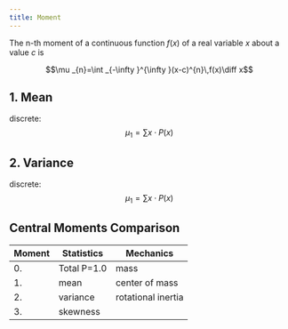 ```yaml
---
title: Moment
---
```


The n-th moment of a continuous function $f(x)$ of a real variable $x$ about a value $c$ is

$$\mu _{n}=\int _{-\infty }^{\infty }(x-c)^{n}\,f(x)\diff x$$



## 1. Mean

discrete:
$$\mu_1 =\sum x \cdot P(x)$$


## 2. Variance

discrete:
$$\mu_1 =\sum x \cdot P(x)$$



## Central Moments Comparison
| Moment | Statistics | Mechanics |
|----|----|----|
| 0. | Total P=1.0 | mass |
| 1. | mean | center of mass |
| 2. | variance | rotational inertia |
| 3. | skewness |   |

